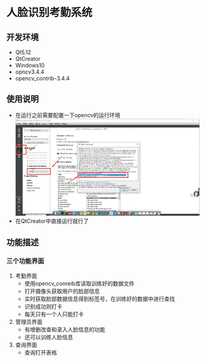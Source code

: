 # 人脸识别考勤系统
## 开发环境
- Qt5.12
- QtCreator
- Windows10
- opncv3.4.4
- opencv_contrib-3.4.4

## 使用说明
- 在运行之前需要配置一下opencv的运行环境
![](pic/1.jpg)
- 在QtCreator中直接运行就行了

## 功能描述
### 三个功能界面
1) 考勤界面
   - 使用opencv_conreib库读取训练好的数据文件
   - 打开摄像头获取用户的脸部信息
   - 实时获取脸部数据信息得到标签号，在训练好的数据中进行查找
   - 识别成功则打卡
   - 每天只有一个人只能打卡
2) 管理员界面
   - 有增删改查和录入人脸信息的功能
   - 还可以训练人脸信息
3) 查询界面
   - 查询打开表格

